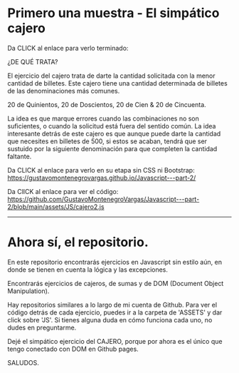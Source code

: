 # Primero una muestra - El simpático cajero 

Da CLICK al enlace para verlo terminado: 

¿DE QUÉ TRATA?

El ejercicio del cajero trata de darte la cantidad solicitada con la menor cantidad de billetes. 
Este cajero tiene una cantidad determinada de billetes de las denominaciones más comunes. 

20 de Quinientos, 20 de Doscientos, 20 de Cien & 20 de Cincuenta.

La idea es que marque errores cuando las combinaciones no son suficientes, o cuando la solicitud está
fuera del sentido común. La idea interesante detrás de este cajero es que aunque puede darte la cantidad
que necesites en billetes de 500, si estos se acaban, tendrá que ser sustuido por la siguiente denominación
para que completen la cantidad faltante. 

Da CLICK al enlace para verlo en su etapa sin CSS ni Bootstrap: https://gustavomontenegrovargas.github.io/Javascript---part-2/

Da ClICK al enlace para ver el código: https://github.com/GustavoMontenegroVargas/Javascript---part-2/blob/main/assets/JS/cajero2.js

--------------------------------------------------------------------------------------------------------------------------------------------
# Ahora sí, el repositorio.

En este repositorio encontrarás ejercicios en Javascript sin estilo aún, en donde se tienen en cuenta la lógica y las excepciones. 

Encontrarás ejercicios de cajeros, de sumas y de DOM (Document Object Manipulation).

Hay repositorios similares a lo largo de mi cuenta de Github. Para ver el código detrás de cada ejercicio, 
puedes ir a la carpeta de  'ASSETS' y dar click sobre 'JS'. Si tienes alguna duda en cómo funciona cada uno, 
no dudes en preguntarme.

Dejé el simpático ejercicio del CAJERO, porque por ahora es el único que tengo conectado con DOM en Github pages.









SALUDOS.

